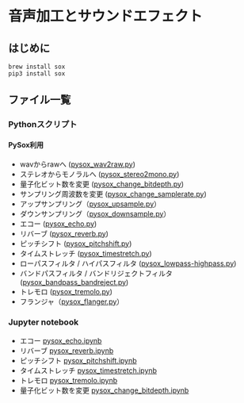 # 音声加工とサウンドエフェクト
## はじめに
```
brew install sox
pip3 install sox
```

## ファイル一覧
### Pythonスクリプト
#### PySox利用
- wavからrawへ ([pysox_wav2raw.py](https://github.com/tam17aki/speech_process_exercise/blob/master/SoundEffect/pysox_wav2raw.py))
- ステレオからモノラルへ ([pysox_stereo2mono.py](https://github.com/tam17aki/speech_process_exercise/blob/master/SoundEffect/pysox_stereo2mono.py))
- 量子化ビット数を変更 ([pysox_change_bitdepth.py](https://github.com/tam17aki/speech_process_exercise/blob/master/SoundEffect/pysox_change_bitdepth.py))
- サンプリング周波数を変更 ([pysox_change_samplerate.py](https://github.com/tam17aki/speech_process_exercise/blob/master/SoundEffect/pysox_change_samplerate.py))
- アップサンプリング（[pysox_upsample.py](https://github.com/tam17aki/speech_process_exercise/blob/master/SoundEffect/pysox_upsample.py)）
- ダウンサンプリング（[pysox_downsample.py](https://github.com/tam17aki/speech_process_exercise/blob/master/SoundEffect/pysox_downsample.py)）
- エコー ([pysox_echo.py](https://github.com/tam17aki/speech_process_exercise/blob/master/SoundEffect/pysox_echo.py))
- リバーブ ([pysox_reverb.py](https://github.com/tam17aki/speech_process_exercise/blob/master/SoundEffect/pysox_reverb.py))
- ピッチシフト ([pysox_pitchshift.py](https://github.com/tam17aki/speech_process_exercise/blob/master/SoundEffect/pysox_pitchshift.py))
- タイムストレッチ ([pysox_timestretch.py](https://github.com/tam17aki/speech_process_exercise/blob/master/SoundEffect/pysox_timestretch.py))
- ローパスフィルタ / ハイパスフィルタ ([pysox_lowpass-highpass.py](https://github.com/tam17aki/speech_process_exercise/blob/master/SoundEffect/pysox_lowpass-highpass.py))
- バンドパスフィルタ / バンドリジェクトフィルタ ([pysox_bandpass_bandreject.py](https://github.com/tam17aki/speech_process_exercise/blob/master/SoundEffect/pysox_bandpass_bandreject.py))
- トレモロ ([pysox_tremolo.py](https://github.com/tam17aki/speech_process_exercise/blob/master/SoundEffect/pysox_tremolo.py))
- フランジャ（[pysox_flanger.py](https://github.com/tam17aki/speech_process_exercise/blob/master/SoundEffect/pysox_flanger.py)）

### Jupyter notebook
- エコー [pysox_echo.ipynb](https://nbviewer.jupyter.org/github/tam17aki/speech_process_exercise/blob/master/SoundEffect/pysox_echo.ipynb)
- リバーブ [pysox_reverb.ipynb](https://github.com/tam17aki/speech_process_exercise/blob/master/SoundEffect/pysox_reverb.ipynb)
- ピッチシフト [pysox_pitchshift.ipynb](https://github.com/tam17aki/speech_process_exercise/blob/master/SoundEffect/pysox_pitchshift.ipynb)
- タイムストレッチ [pysox_timestretch.ipynb](https://nbviewer.jupyter.org/github/tam17aki/speech_process_exercise/blob/master/SoundEffect/pysox_timestretch.ipynb)
- トレモロ [pysox_tremolo.ipynb](https://nbviewer.jupyter.org/github/tam17aki/speech_process_exercise/blob/master/SoundEffect/pysox_tremolo.ipynb)
- 量子化ビット数を変更 [pysox_change_bitdepth.ipynb](https://github.com/tam17aki/speech_process_exercise/blob/master/SoundEffect/pysox_change_bitdepth.ipynb)
